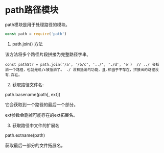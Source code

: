 # path路径模块

path模块是用于处理路径的模块。



```js
const path = require('path')
```



1. path.join() 方法

该方法将多个路径片段拼接为完整路径字串。

```
const pathStr = path.join('/a', '/b/c', '../', './d', 'e')  // ../ 会抵消一个路径，也就是说/c被抵消了。 ./ 没有抵消的功能，且.相当于不存在，拼接出的路径没有.存在。
```



2. 获取路径文件名:

path.basename(path[, ext])

它会获取到一个路径的最后一个部分。

ext参数会删掉可能存在的ext拓展名。



3. 获取路径中文件的扩展名

path.extname(path)

获取最后一部分的文件拓展名。